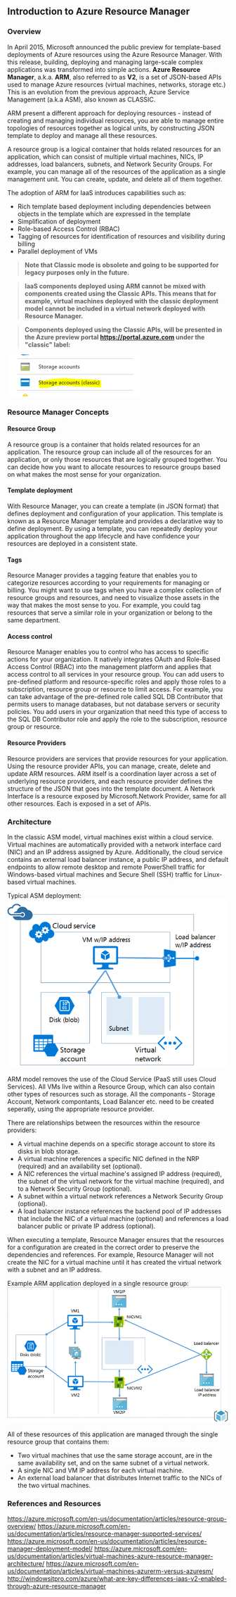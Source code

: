 ## Introduction to Azure Resource Manager

### Overview
In April 2015, Microsoft announced the public preview for template-based deployments of Azure resources using the Azure Resource Manager. With this release, building, deploying and managing large-scale complex applications was transformed into simple actions.
**Azure Resource Manager**, a.k.a. **ARM**, also referred to as **V2**, is a set of JSON-based APIs used to manage Azure resources (virtual machines, networks, storage etc.) This is an evolution from the previous approach, Azure Service Management (a.k.a ASM), also known as CLASSIC.

ARM present a different approach for deploying resources - instead of creating and managing individual resources, you are able to manage entire topologies of resources together as logical units, by constructing JSON template to deploy and manage all these resources.

A resource group is a logical container that holds related resources for an application, which can consist of multiple virtual machines, NICs, IP addresses, load balancers, subnets, and Network Security Groups. For example, you can manage all of the resources of the application as a single management unit. You can create, update, and delete all of them together.

The adoption of ARM for IaaS introduces capabilities such as:
* Rich template based deployment including dependencies between objects in the template which are expressed in the template
* Simplification of deployment
* Role-based Access Control (RBAC)
* Tagging of resources for identification of resources and visibility during billing
* Parallel deployment of VMs

> **Note that Classic mode is obsolete and going to be supported for legacy purposes only in the future.**

> **IaaS components deployed using ARM cannot be mixed with components created using the Classic APIs. This means that for  example, virtual machines deployed with the classic deployment model cannot be included in a virtual network deployed with  Resource Manager.**

> **Components deployed using the Classic APIs, will be presented in the Azure preview portal https://portal.azure.com under the "classic" label:**

![alt tag](/ARM/images/classic_arm_portal.png)


### Resource Manager Concepts
#### Resource Group
A resource group is a container that holds related resources for an application. The resource group can include all of the resources for an application, or only those resources that are logically grouped together. You can decide how you want to allocate resources to resource groups based on what makes the most sense for your organization.

#### Template deployment
With Resource Manager, you can create a template (in JSON format) that defines deployment and configuration of your application. This template is known as a Resource Manager template and provides a declarative way to define deployment. By using a template, you can repeatedly deploy your application throughout the app lifecycle and have confidence your resources are deployed in a consistent state.

#### Tags
Resource Manager provides a tagging feature that enables you to categorize resources according to your requirements for managing or billing. You might want to use tags when you have a complex collection of resource groups and resources, and need to visualize those assets in the way that makes the most sense to you. For example, you could tag resources that serve a similar role in your organization or belong to the same department.

#### Access control
Resource Manager enables you to control who has access to specific actions for your organization. It natively integrates OAuth and Role-Based Access Control (RBAC) into the management platform and applies that access control to all services in your resource group. You can add users to pre-defined platform and resource-specific roles and apply those roles to a subscription, resource group or resource to limit access. For example, you can take advantage of the pre-defined role called SQL DB Contributor that permits users to manage databases, but not database servers or security policies. You add users in your organization that need this type of access to the SQL DB Contributor role and apply the role to the subscription, resource group or resource.

#### Resource Providers
Resource providers are services that provide resources for your application. Using the resource provider APIs, you can manage, create, delete and update ARM resources.
ARM itself is a coordination layer across a set of underlying resource providers, and each resource provider defines the structure of the JSON that goes into the template document. A Network Interface is a resource exposed by Microsoft.Network Provider, same for all other resources. Each is exposed in a set of APIs. 

### Architecture
In the classic ASM model, virtual machines exist within a cloud service. Virtual machines are automatically provided with a network interface card (NIC) and an IP address assigned by Azure. Additionally, the cloud service contains an external load balancer instance, a public IP address, and default endpoints to allow remote desktop and remote PowerShell traffic for Windows-based virtual machines and Secure Shell (SSH) traffic for Linux-based virtual machines.

Typical ASM deployment:
![alt tag](/ARM/images/asm_arch.png)

ARM model removes the use of the Cloud Service (PaaS still uses Cloud Services). All VMs live within a Resource Group, which can also contain other types of resources such as storage. 
All the componants - Storage Account, Network compontants, Load Balancer etc. need to be created seperatly, using the appropriate resource provider.

There are relationships between the resources within the resource providers:
* A virtual machine depends on a specific storage account to store its disks in blob storage.
* A virtual machine references a specific NIC defined in the NRP (required) and an availability set (optional).
* A NIC references the virtual machine's assigned IP address (required), the subnet of the virtual network for the virtual machine (required), and to a Network Security Group (optional).
* A subnet within a virtual network references a Network Security Group (optional).
* A load balancer instance references the backend pool of IP addresses that include the NIC of a virtual machine (optional) and references a load balancer public or private IP address (optional).

When executing a template, Resource Manager ensures that the resources for a configuration are created in the correct order to preserve the dependencies and references. For example, Resource Manager will not create the NIC for a virtual machine until it has created the virtual network with a subnet and an IP address.

Example ARM application deployed in a single resource group:
![alt tag](/ARM/images/arm_arch.png)

All of these resources of this application are managed through the single resource group that contains them:
* Two virtual machines that use the same storage account, are in the same availability set, and on the same subnet of a virtual network.
* A single NIC and VM IP address for each virtual machine.
* An external load balancer that distributes Internet traffic to the NICs of the two virtual machines.

### References and Resources

https://azure.microsoft.com/en-us/documentation/articles/resource-group-overview/
https://azure.microsoft.com/en-us/documentation/articles/resource-manager-supported-services/
https://azure.microsoft.com/en-us/documentation/articles/resource-manager-deployment-model/
https://azure.microsoft.com/en-us/documentation/articles/virtual-machines-azure-resource-manager-architecture/
https://azure.microsoft.com/en-us/documentation/articles/virtual-machines-azurerm-versus-azuresm/
http://windowsitpro.com/azure/what-are-key-differences-iaas-v2-enabled-through-azure-resource-manager

